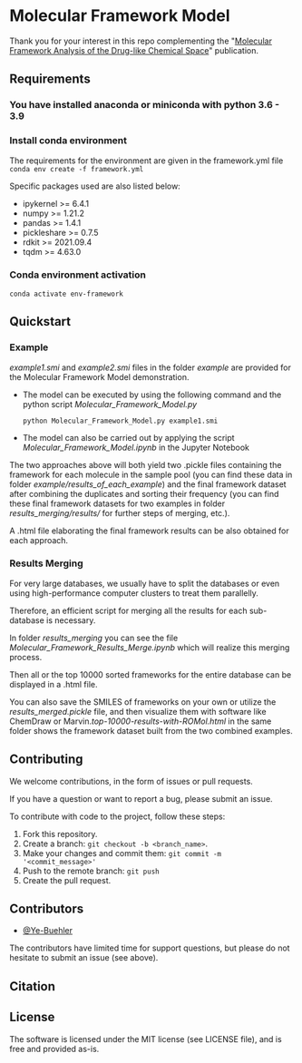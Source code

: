 # Molecular Framework Model

Thank you for your interest in this repo complementing the "[Molecular Framework Analysis of the Drug-like Chemical Space](https:)" publication.

## Requirements
### You have installed anaconda or miniconda with python 3.6 - 3.9
### Install conda environment

The requirements for the environment are given in the framework.yml file
<Br/>`conda env create -f framework.yml`

Specific packages used are also listed below:
  - ipykernel >= 6.4.1
  - numpy >= 1.21.2
  - pandas >= 1.4.1
  - pickleshare >= 0.7.5
  - rdkit >= 2021.09.4
  - tqdm >= 4.63.0
  
### Conda environment activation
 `conda activate env-framework`
 
## Quickstart

### Example

*example1.smi* and *example2.smi* files in the folder *example* are provided for the Molecular Framework Model demonstration.

  - The model can be executed by using the following command and the python script *Molecular_Framework_Model.py*

    `python Molecular_Framework_Model.py example1.smi`

  - The model can also be carried out by applying the script *Molecular_Framework_Model.ipynb* in the Jupyter Notebook

The two approaches above will both yield two .pickle files containing the framework for each molecule in the sample pool (you can find these data in folder *example/results_of_each_example*) and the final framework dataset after combining the duplicates and sorting their frequency (you can find these final framework datasets for two examples in folder *results_merging/results/* for further steps of merging, etc.). 

A .html file elaborating the final framework results can be also obtained for each approach.

### Results Merging

For very large databases, we usually have to split the databases or even using high-performance computer clusters to treat them parallelly. 

Therefore, an efficient script for merging all the results for each sub-database is necessary. 

In folder *results_merging* you can see the file *Molecular_Framework_Results_Merge.ipynb* which will realize this merging process.

Then all or the top 10000 sorted frameworks for the entire database can be displayed in a .html file. 

You can also save the SMILES of frameworks on your own or utilize the *results_merged.pickle* file, and then visualize them with software like ChemDraw or Marvin.*top-10000-results-with-ROMol.html* in the same folder shows the framework dataset built from the two combined examples.

## Contributing

We welcome contributions, in the form of issues or pull requests.

If you have a question or want to report a bug, please submit an issue.

To contribute with code to the project, follow these steps:
1. Fork this repository.
2. Create a branch: `git checkout -b <branch_name>`.
3. Make your changes and commit them: `git commit -m '<commit_message>'`
4. Push to the remote branch: `git push`
5. Create the pull request.

## Contributors

* [@Ye-Buehler](https://github.com/Ye-Buehler)

The contributors have limited time for support questions, but please do not hesitate to submit an issue (see above).
 
## Citation 

## License

The software is licensed under the MIT license (see LICENSE file), and is free and provided as-is.
